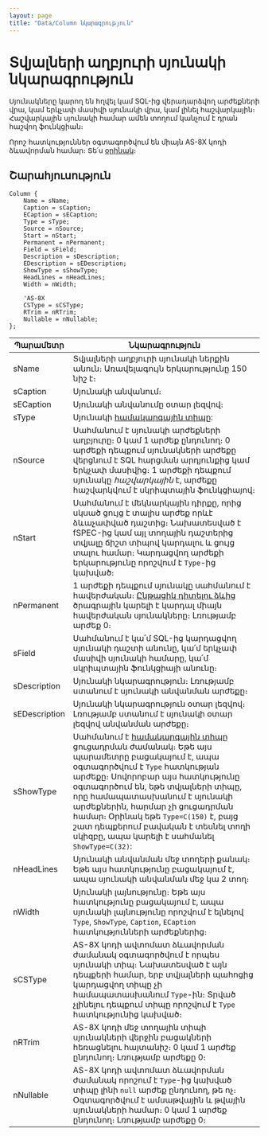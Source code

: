 ```yaml
---
layout: page
title: "Data/Column նկարագրություն"
---
```


# Տվյալների աղբյուրի սյունակի նկարագրություն

Սյունակները կարող են հղվել կամ SQL-ից վերադարձվող արժեքների վրա, կամ երկչափ մասիվի սյունակի վրա, կամ լինել հաշվարկային։ Հաշվարկային սյունակի համար ամեն տողում կանչում է դրան հաշվող ֆունկցիան։

Որոշ հատկություններ օգտագործվում են միայն AS-8X կոդի ձևավորման համար։ Տե՛ս [օրինակ](Examples/E_Data_CSType_Nullable.md)։

## Շարահյուսություն

``` as4x
Column {
    Name = sName; 
    Caption = sCaption;
    ECaption = sECaption; 
    Type = sType; 
    Source = nSource;
    Start = nStart; 
    Permanent = nPermanent;
    Field = sField;
    Description = sDescription;
    EDescription = sEDescription; 
    ShowType = sShowType;
    HeadLines = nHeadLines; 
    Width = nWidth;

    'AS-8X
    CSType = sCSType;
    RTrim = nRTrim;
    Nullable = nNullable;
};
```

| Պարամետր | Նկարագրություն |
|--|--|
| sName | Տվյալների աղբյուրի սյունակի ներքին անուն։ Առավելագույն երկարությունը 150 նիշ է։ |
| sCaption | Սյունակի անվանում։ |
| sECaption | Սյունակի անվանումը օտար լեզվով։ |
| sType | Սյունակի [համակարգային տիպը](types.md): |
| nSource | Սահմանում է սյունակի արժեքների աղբյուրը։ 0 կամ 1 արժեք ընդունող։ 0 արժեքի դեպքում սյունակների արժեքը վերցնում է SQL հարցման արդյունքից կամ երկչափ մասիվից։ 1 արժեքի դեպքում սյունակը *հաշվարկային* է, արժեքը հաշվարկվում է սկրիպտային ֆունկցիայով։ |
| nStart | Սահմանում է մեկնարկային դիրքը, որից սկսած ցույց է տալիս արժեք  որևէ ձևաչափված դաշտից։ Նախատեսված է fSPEC-ից կամ այլ տողային դաշտերից տվյալը ճիշտ տիպով կարդալու և ցույց տալու համար։ Կարդացվող արժեքի երկարությունը որոշվում է `Type`-ից կախված։ |
| nPermanent | 1 արժեքի դեպքում սյունակը սահմանում է հավերժական։ [Ընթացիկ դիտելու ձևից](Functions/ICurrentView.md) ծրագրային կարելի է կարդալ միայն հավերժական սյունակները։ Լռությամբ արժեք 0։ |
| sField | Սահմանում է կա՛մ SQL-ից կարդացվող սյունակի դաշտի անունը, կա՛մ երկչափ մասիվի սյունակի համարը, կա՛մ սկրիպտային ֆունկցիայի անունը։ |
| sDescription | Սյունակի նկարագրություն։ Լռությամբ ստանում է սյունակի անվանման արժեքը։ |
| sEDescription | Սյունակի նկարագրություն օտար լեզվով։ Լռությամբ ստանում է սյունակի օտար լեզվով անվանման արժեքը։ |
| sShowType |  Սահմանում է [համակարգային տիպը](types.md) ցուցադրման ժամանակ։ Եթե այս պարամետրը բացակայում է, ապա օգտագործվում է `Type` հատկության արժեքը։ Սովորոբար այս հատկությունը օգտագործում են, եթե տվյալների տիպը, որը համապատասխանում է սյունակի արժեքներին, հարմար չի ցուցադրման համար։ Օրինակ եթե `Type=C(150)` է, բայց շատ դեպքերում բավական է տեսնել տողի սկիզբը, ապա կարելի է սահմանել `ShowType=C(32)`: |
| nHeadLines | Սյունակի անվանման մեջ տողերի քանակ։ Եթե այս հատկությունը բացակայում է, ապա սյունակի անվանման մեջ կա 2 տող։ |
| nWidth | Սյունակի լայնությունը։ Եթե այս հատկությունը բացակայում է, ապա սյունակի լայնությունը որոշվում է ելնելով `Type`, `ShowType`, `Caption`, `ECaption` հատկությունների արժեքներից։ |
| sCSType | AS-8X կոդի ավտոմատ ձևավորման ժամանակ օգտագործվում է որպես սյունակի տիպ։ Նախատեսված է այն  դեպքերի համար, երբ տվյալների պահոցից կարդացվող տիպը չի համապատասխանում `Type`-ին։ Տրված չլինելու դեպքում տիպը որոշվում է `Type` հատկությունից կախված։ |
| nRTrim | AS-8X կոդի մեջ տողային տիպի սյունակների վերջին բացակների հեռացնելու հայտանիշ։ 0 կամ 1 արժեք ընդունող։ Լռությամբ արժեքը 0։ |
| nNullable | AS-8X կոդի ավտոմատ ձևավորման ժամանակ որոշում է `Type`-ից կախված տիպը լինի `null` արժեք ընդունող, թե ոչ։ Օգտագործվում է ամսաթվային և թվային սյունակների համար։ 0 կամ 1 արժեք ընդունող։ Լռությամբ արժեքը 0։ |
